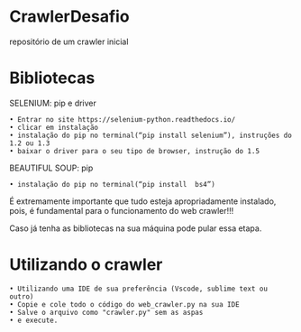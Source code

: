 # CrawlerDesafio
 repositório de um crawler inicial

# Bibliotecas 
SELENIUM: pip e driver

    • Entrar no site https://selenium-python.readthedocs.io/ 
    • clicar em instalação
    • instalação do pip no terminal(“pip install selenium”), instruções do 1.2 ou 1.3
    • baixar o driver para o seu tipo de browser, instrução do 1.5


BEAUTIFUL SOUP: pip

    • instalação do pip no terminal(“pip install  bs4”)

É extremamente importante que tudo esteja apropriadamente instalado, pois, é fundamental para o funcionamento do web crawler!!!

Caso já tenha as bibliotecas na sua máquina pode pular essa etapa.

# Utilizando o crawler

    • Utilizando uma IDE de sua preferência (Vscode, sublime text ou outro)
    • Copie e cole todo o código do web_crawler.py na sua IDE
    • Salve o arquivo como "crawler.py" sem as aspas
    • e execute.
